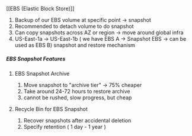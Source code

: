 [[EBS (Elastic Block Store)]]
1. Backup of our EBS volume at specific point -> snapshot
2. Recommended to detach volume to do snapshot
3. Can copy snapshots across AZ or region -> move around global infra
4. US-East-1a -> US-East-1b ( we have EBS A -> Snapshot EBS -> can be used as EBS B) snapshot and restore mechanism

##### EBS Snapshot Features
1. EBS Snapshot Archive
	1. Move snapshot to "archive tier" -> 75% cheaper
	2. Take around 24-72 hours to restore archive
	3. cannot be rushed, slow progress, but cheap
	
2. Recycle Bin for EBS Snapshot
	1. Recover snapshots after accidental deletion
	2. Specify retention ( 1 day - 1 year )

